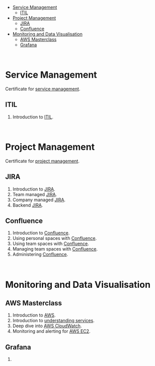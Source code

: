 - [Service Management](#service-management)
  - [ITIL](#itil)
- [Project Management](#project-management)
  - [JIRA](#jira)
  - [Confluence](#confluence)
- [Monitoring and Data Visualisation](#monitoring-and-data-visualisation)
  - [AWS Masterclass](#aws-masterclass)
  - [Grafana](#grafana)

<br>

# Service Management
Certificate for [service management](service-management/certificate.md).

## ITIL
1.  Introduction to [ITIL](service-management/itil.md).

<br>

# Project Management
Certificate for [project management](project-management/certificate.md).

## JIRA
1. Introduction to [JIRA](project-management/jira/jira.md).
2. Team managed [JIRA](project-management/jira/jira-team-managed.md).
3. Company managed [JIRA](project-management/jira/jira-company-managed.md).
4. Backend [JIRA](project-management/jira/jira-backend.md).

## Confluence
1. Introduction to [Confluence](project-management/confluence/confluence.md).
2. Using personal spaces with [Confluence](project-management/confluence/using-personal-spaces.md).
3. Using team spaces with [Confluence](project-management/confluence/using-team-spaces.md). 
4. Managing team spaces with [Confluence](project-management/confluence/managing-team-spaces.md).
5. Administering [Confluence](project-management/confluence/administering-confluence.md).

<br>

# Monitoring and Data Visualisation
## AWS Masterclass
1. Introduction to [AWS](aws-masterclass/intro-to-aws.md).
2. Introduction to [understanding services](aws-masterclass/understanding-services.md).
3. Deep dive into [AWS CloudWatch](aws-masterclass/aws-cloudwatch.md). 
4. Monitoring and alerting for [AWS EC2](aws-masterclass/monitoring-and-alerting.md). 

## Grafana
1. 